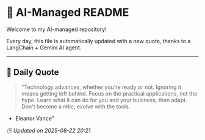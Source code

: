 # 🧠 AI-Managed README

Welcome to my AI-managed repository!

Every day, this file is automatically updated with a new quote, thanks to a LangChain + Gemini AI agent.

---

## 📅 Daily Quote

> "Technology advances, whether you're ready or not. Ignoring it means getting left behind. Focus on the practical applications, not the hype. Learn what it can do for you and your business, then adapt. Don't become a relic; evolve with the tools.
- Eleanor Vance"

*🕒 Updated on 2025-08-22 20:21*